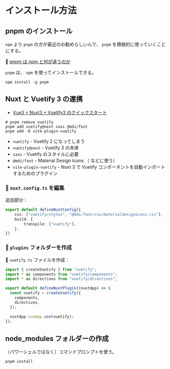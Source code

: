 # インストール方法

## pnpm のインストール

`npm` より `pnpm` の方が最近のお勧めらしいんで、 `pnpm` を積極的に使っていくことにする。  

📖 [pnpm は npm と何が違うのか](https://azukiazusa.dev/blog/pnpm-npm/)  

`pnpm` は、 `npm` を使ってインストールできる。  

```shell
npm install -g pnpm
```

## Nuxt と Vuetify 3 の連携

* [Vue3 + Nuxt3 + Vuetify3 のクイックスタート](https://note.com/doui_lab/n/n37a67a01981a)

```shell
# pnpm remove vuetify
pnpm add vuetify@next sass @mdi/font
pnpm add -D vite-plugin-vuetify
```

* `vuetify` - Vuetify 2 になってしまう
* `vuetify@next` - Vuetify 3 の本体
* `sass` - Vuetify のスタイルに必要
* `@mdi/font` - Material Design Icons （<v-icon> などに使う）
* `vite-plugin-vuetify` - Nuxt 3 で Vuetify コンポーネントを自動インポートするためのプラグイン

### 📄 `nuxt.config.ts` を編集

追加部分：  

```ts
export default defineNuxtConfig({
    css: ["vuetify/styles", "@mdi/font/css/materialdesignicons.css"],
    build: {
        transpile: ["vuetify"],
    },
})
```

### 📁 `plugins` フォルダーを作成

📄 `vuetify.ts` ファイルを作成：

```ts
import { createVuetify } from "vuetify";
import * as components from "vuetify/components";
import * as directives from "vuetify/directives";

export default defineNuxtPlugin((nuxtApp) => {
  const vuetify = createVuetify({
    components,
    directives,
  });

  nuxtApp.vueApp.use(vuetify);
});
```

## node_modules フォルダーの作成

（パワーシェルではなく）コマンドプロンプトを使う。  

```shell
pnpm install
```

